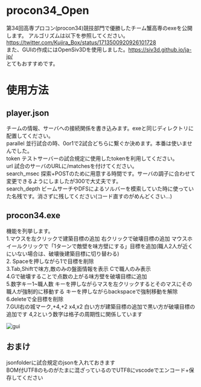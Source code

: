 # procon34_Open
第34回高専プロコン(procon34)競技部門で優勝したチーム蟹高専のexeを公開します。
アルゴリズムは以下を参照してください。
https://twitter.com/Kujira_Box/status/1713500920926101728  
また、GUIの作成にはOpenSiv3Dを使用しました。https://siv3d.github.io/ja-jp/  
とてもおすすめです。

# 使用方法
## player.json
チームの情報、サーバへの接続関係を書き込みます。exeと同じディレクトリに配置してください。  
parallel 並行試合の時、0or1で2試合どちらに繋ぐか決めます。本番は使いませんでした。  
token テストサーバーの試合規定に使用したtokenを利用してください。  
url 試合のサーバのURLに/matchesを付けてください。  
search_msec 探索+POSTのために用意する時間です。サーバの調子に合わせて変更できるようにしましたが300で大丈夫です。  
search_depth ビームサーチやDFSによるソルバーを模索していた時に使っていた名残です。消さずに残してください(コード直すのがめんどくさい...)  

## procon34.exe
機能を列挙します。  
1.マウスを左クリックで建築目標の追加 右クリックで破壊目標の追加 マウスホイールクリックで「1ターンで敵壁を味方壁にする」目標を追加(職人2人が近くにいない場合は、破壊後建築目標に切り替わる)  
2. Spaceを押しながら1で目標を削除  
3.Tab,Shiftで味方,敵のみの盤面情報を表示 Cで職人のみ表示  
4.Gで破壊することで点数の上がる味方壁を破壊目標に追加  
5.数字キー1~職人数 キーを押しながらマスを左クリックするとそのマスにその職人が強制的に移動する キーを押しながらbackspaceで強制移動を解除  
6.deleteで全目標を削除  
7.GUI右の城マーク,+4,+2 x4,x2 白い方が建築目標の追加で黒い方が破壊目標の追加です 4,2という数字は格子の周期性に関係しています  

![gui](https://github.com/tom-techh/procon34_Open/assets/102672343/1b91adfc-fc8d-45d7-b467-8cd0ebb3c1dd)

## おまけ  
jsonfolderに試合規定のjsonを入れておきます  
BOM付UTF8のものがたまに混ざっているのでUTF8にvscodeでエンコード+保存してください  
